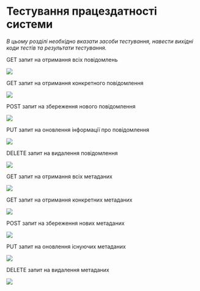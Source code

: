 # Тестування працездатності системи

*В цьому розділі необхідно вказати засоби тестування, навести вихідні коди тестів та результати тестування.*

GET запит на отримання всіх повідомлень

  <img src="./screenshots/GET_MESSAGES.png" >

GET запит на отримання конкретного повідомлення

  <img src="./screenshots/GET_MESSAGE.png" >

POST запит на збереження нового повідомлення

  <img src="./screenshots/MESSAGE_POST.png" >

PUT запит на оновлення інформації про повідомлення

  <img src="./screenshots/MESSAGE_PUT.png" >

DELETE запит на видалення повідомлення

  <img src="./screenshots/DELETE_MESSAGE.png" >

GET запит на отримання всіх метаданих

  <img src="./screenshots/METADATA_GET_ALL.png" >

GET запит на отримання конкретних метаданих

  <img src="./screenshots/METADATA_GET.png" >

POST запит на збереження нових метаданих

  <img src="./screenshots/METADATA_POST.png" >

PUT запит на оновлення існуючих метаданих

  <img src="./screenshots/METADATA_PUT.png" >

DELETE запит на видалення метаданих

  <img src="./screenshots/METADATA_DELETE.png" >

